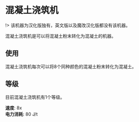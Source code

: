 # 混凝土浇筑机

!> 该机器为汉化版独有，英文版以及魔改汉化版都没有该机器。

混凝土浇筑机是可以将混凝土粉末转化为混凝土的机器。

## 使用

混凝土浇筑机每次可以将8个同种颜色的混凝土粉末转化为混凝土。

## 等级

目前混凝土浇筑机有1个等级。

**速度**: 8x  
**电力消耗**: 80 J/t
